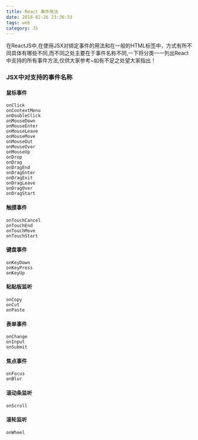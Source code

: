 ```yaml
---
title: React 事件用法
date: 2018-02-26 23:36:33
tags: web
category: JS
---
```

在ReactJS中,在使用JSX对绑定事件的用法和在一般的HTML标签中，方式有所不同具体有哪些不同,而不同之处主要在于事件名称不同,一下将分类一一列出React中支持的所有事件方法,仅供大家参考~如有不足之处望大家指出！

### JSX中对支持的事件名称

#### 鼠标事件
```
onClick
onContextMenu
onDoubleClick
onMouseDown
onMouseEnter
onMouseLeave
onMouseMove
onMouseOut
onMouseOver
onMouseUp
onDrop
onDrag
onDragEnd
onDragEnter
onDragExit
onDragLeave
onDragOver
onDragStart
```
#### 触摸事件
```
onTouchCancel
onTouchEnd
onTouchMove
onTouchStart
```
#### 键盘事件
```
onKeyDown
onKeyPress
onKeyUp
```
#### 粘贴板监听
```
onCopy
onCut
onPaste
```
#### 表单事件
```
onChange
onInput
onSubmit
```
#### 焦点事件
```
onFocus
onBlur
```
#### 滚动条监听
```
onScroll
```
#### 滚轮监听
```
onWheel
```